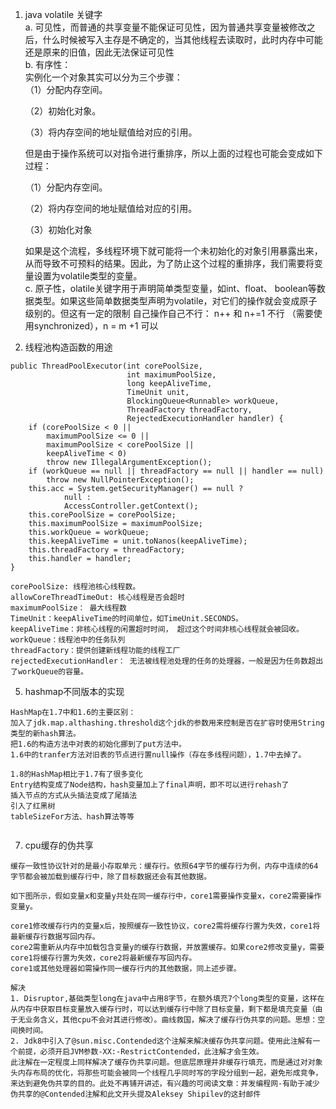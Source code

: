 1. java volatile 关键字    
   a. 可见性，而普通的共享变量不能保证可见性，因为普通共享变量被修改之后，什么时候被写入主存是不确定的，当其他线程去读取时，此时内存中可能还是原来的旧值，因此无法保证可见性   
   b. 有序性：    
     实例化一个对象其实可以分为三个步骤：   
   （1）分配内存空间。

    （2）初始化对象。

    （3）将内存空间的地址赋值给对应的引用。

    但是由于操作系统可以对指令进行重排序，所以上面的过程也可能会变成如下过程：

    （1）分配内存空间。

    （2）将内存空间的地址赋值给对应的引用。

    （3）初始化对象

    如果是这个流程，多线程环境下就可能将一个未初始化的对象引用暴露出来，从而导致不可预料的结果。因此，为了防止这个过程的重排序，我们需要将变量设置为volatile类型的变量。    
   c. 原子性，olatile关键字用于声明简单类型变量，如int、float、 boolean等数据类型。如果这些简单数据类型声明为volatile，对它们的操作就会变成原子级别的。但这有一定的限制 自己操作自己不行： n++ 和 n+=1 不行 （需要使用synchronized），n = m +1 可以
   
   
   
   
   
3. 线程池构造函数的用途
```
public ThreadPoolExecutor(int corePoolSize,
                          int maximumPoolSize,
                          long keepAliveTime,
                          TimeUnit unit,
                          BlockingQueue<Runnable> workQueue,
                          ThreadFactory threadFactory,
                          RejectedExecutionHandler handler) {
    if (corePoolSize < 0 ||
        maximumPoolSize <= 0 ||
        maximumPoolSize < corePoolSize ||
        keepAliveTime < 0)
        throw new IllegalArgumentException();
    if (workQueue == null || threadFactory == null || handler == null)
        throw new NullPointerException();
    this.acc = System.getSecurityManager() == null ?
            null :
            AccessController.getContext();
    this.corePoolSize = corePoolSize;
    this.maximumPoolSize = maximumPoolSize;
    this.workQueue = workQueue;
    this.keepAliveTime = unit.toNanos(keepAliveTime);
    this.threadFactory = threadFactory;
    this.handler = handler;
}

corePoolSize: 线程池核心线程数。
allowCoreThreadTimeOut: 核心线程是否会超时
maximumPoolSize： 最大线程数
TimeUnit：keepAliveTime的时间单位，如TimeUnit.SECONDS。
keepAliveTime：非核心线程的闲置超时时间， 超过这个时间非核心线程就会被回收。
workQueue：线程池中的任务队列
threadFactory：提供创建新线程功能的线程工厂
rejectedExecutionHandler： 无法被线程池处理的任务的处理器，一般是因为任务数超出了workQueue的容量。
```
5. hashmap不同版本的实现
```
HashMap在1.7中和1.6的主要区别：
加入了jdk.map.althashing.threshold这个jdk的参数用来控制是否在扩容时使用String类型的新hash算法。
把1.6的构造方法中对表的初始化挪到了put方法中。
1.6中的tranfer方法对旧表的节点进行置null操作（存在多线程问题），1.7中去掉了。

1.8的HashMap相比于1.7有了很多变化
Entry结构变成了Node结构，hash变量加上了final声明，即不可以进行rehash了
插入节点的方式从头插法变成了尾插法
引入了红黑树
tableSizeFor方法、hash算法等等


```
7. cpu缓存的伪共享
```
缓存一致性协议针对的是最小存取单元：缓存行。依照64字节的缓存行为例，内存中连续的64字节都会被加载到缓存行中，除了目标数据还会有其他数据。

如下图所示，假如变量x和变量y共处在同一缓存行中，core1需要操作变量x，core2需要操作变量y。

core1修改缓存行内的变量x后，按照缓存一致性协议，core2需将缓存行置为失效，core1将最新缓存行数据写回内存。
core2需重新从内存中加载包含变量y的缓存行数据，并放置缓存。如果core2修改变量y，需要core1将缓存行置为失效，core2将最新缓存写回内存。
core1或其他处理器如需操作同一缓存行内的其他数据，同上述步骤。

解决
1. Disruptor,基础类型long在java中占用8字节，在额外填充7个long类型的变量，这样在从内存中获取目标变量放入缓存行时，可以达到缓存行中除了目标变量，剩下都是填充变量（由于无业务含义，其他cpu不会对其进行修改）。曲线救国，解决了缓存行伪共享的问题。思想：空间换时间。
2. Jdk8中引入了@sun.misc.Contended这个注解来解决缓存伪共享问题。使用此注解有一个前提，必须开启JVM参数-XX:-RestrictContended，此注解才会生效。
此注解在一定程度上同样解决了缓存伪共享问题。但底层原理并非缓存行填充，而是通过对对象头内存布局的优化，将那些可能会被同一个线程几乎同时写的字段分组到一起，避免形成竞争，来达到避免伪共享的目的。此处不再铺开讲述，有兴趣的可阅读文章：并发编程网-有助于减少伪共享的@Contended注解和此文开头提及Aleksey Shipilev的这封邮件
```
